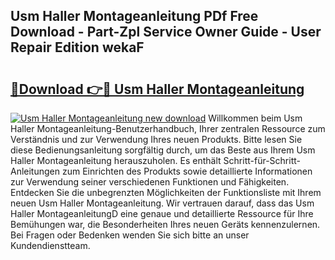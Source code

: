 ## Usm Haller Montageanleitung PDf Free Download - Part-Zpl Service Owner Guide - User Repair Edition wekaF

# <h2><a href="http://df8tduk.blite.top/?on=Usm+Haller+Montageanleitung">🔗Download 👉🔴 Usm Haller Montageanleitung</a></h2>

[![Usm Haller Montageanleitung new download](https://i.imgur.com/lujVjoI.png)](http://df8tduk.blite.top/?on=Usm+Haller+Montageanleitung)
Willkommen beim Usm Haller Montageanleitung-Benutzerhandbuch, Ihrer zentralen Ressource zum Verständnis und zur Verwendung Ihres neuen Produkts. Bitte lesen Sie diese Bedienungsanleitung sorgfältig durch, um das Beste aus Ihrem Usm Haller Montageanleitung herauszuholen. Es enthält Schritt-für-Schritt-Anleitungen zum Einrichten des Produkts sowie detaillierte Informationen zur Verwendung seiner verschiedenen Funktionen und Fähigkeiten. Entdecken Sie die unbegrenzten Möglichkeiten der Funktionsliste mit Ihrem neuen Usm Haller Montageanleitung. Wir vertrauen darauf, dass das Usm Haller MontageanleitungD eine genaue und detaillierte Ressource für Ihre Bemühungen war, die Besonderheiten Ihres neuen Geräts kennenzulernen. Bei Fragen oder Bedenken wenden Sie sich bitte an unser Kundendienstteam.
